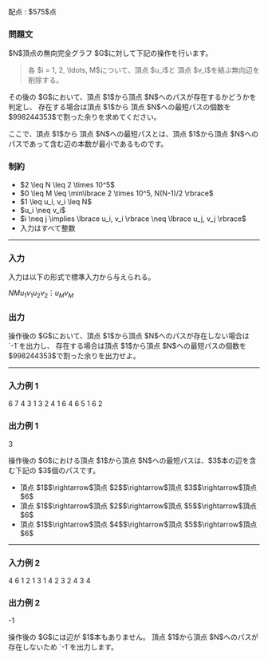 
<div>

<span>

<span>

<p>
配点 : $575$点
</p>

<div>

<section>

### **問題文**

<p>
$N$頂点の無向完全グラフ $G$に対して下記の操作を行います。
</p>

<blockquote>

<p>
各 $i = 1, 2, \ldots, M$について、頂点 $u_i$と 頂点 $v_i$を結ぶ無向辺を削除する。
</p>

</blockquote>

<p>
その後の $G$において、頂点 $1$から頂点 $N$へのパスが存在するかどうかを判定し、
存在する場合は頂点 $1$から 頂点 $N$への最短パスの個数を $998244353$で割った余りを求めてください。
</p>

<p>
ここで、頂点 $1$から 頂点 $N$への最短パスとは、頂点 $1$から頂点 $N$へのパスであって含む辺の本数が最小であるものです。
</p>

</section>

</div>

<div>

<section>

### **制約**

<ul>

<li>
$2 \leq N \leq 2 \times 10^5$
</li>

<li>
$0 \leq M \leq \min\lbrace 2 \times 10^5, N(N-1)/2 \rbrace$
</li>

<li>
$1 \leq u_i, v_i \leq N$
</li>

<li>
$u_i \neq v_i$
</li>

<li>
$i \neq j \implies \lbrace u_i, v_i \rbrace \neq \lbrace u_j, v_j \rbrace$
</li>

<li>
入力はすべて整数
</li>

</ul>

</section>

</div>

---

<div>

<div>

<section>

### **入力**

<p>
入力は以下の形式で標準入力から与えられる。
</p>

<div>

$N$$M$$u_1$$v_1$$u_2$$v_2$$\vdots$$u_M$$v_M$
</div>

</section>

</div>

<div>

<section>

### **出力**

<p>
操作後の $G$において、頂点 $1$から頂点 $N$へのパスが存在しない場合は `-1`を出力し、
存在する場合は頂点 $1$から頂点 $N$への最短パスの個数を $998244353$で割った余りを出力せよ。
</p>

</section>

</div>

</div>

---

<div>

<section>

### **入力例 1**

<div>

6 7
4 3
1 3
2 4
1 6
4 6
5 1
6 2

</div>

</section>

</div>

<div>

<section>

### **出力例 1**

<div>

3

</div>

<p>
操作後の $G$における頂点 $1$から頂点 $N$への最短パスは、$3$本の辺を含む下記の $3$個のパスです。
</p>

<ul>

<li>
頂点 $1$$\rightarrow$頂点 $2$$\rightarrow$頂点 $3$$\rightarrow$頂点 $6$
</li>

<li>
頂点 $1$$\rightarrow$頂点 $2$$\rightarrow$頂点 $5$$\rightarrow$頂点 $6$
</li>

<li>
頂点 $1$$\rightarrow$頂点 $4$$\rightarrow$頂点 $5$$\rightarrow$頂点 $6$
</li>

</ul>

</section>

</div>

---

<div>

<section>

### **入力例 2**

<div>

4 6
1 2
1 3
1 4
2 3
2 4
3 4

</div>

</section>

</div>

<div>

<section>

### **出力例 2**

<div>

-1

</div>

<p>
操作後の $G$には辺が $1$本もありません。
頂点 $1$から頂点 $N$へのパスが存在しないため `-1`を出力します。
</p>

</section>

</div>

</span>

</span>

</div>
